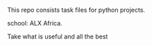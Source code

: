 This repo consists task files for python projects.

school: ALX Africa.

Take what is useful and all the best
